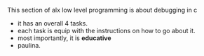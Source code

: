 This section of alx low level programming is about debugging in c
* it has an overall 4 tasks.
* each task is equip with the instructions on how to go about it.
* most importantly, it is **educative**
* paulina.
